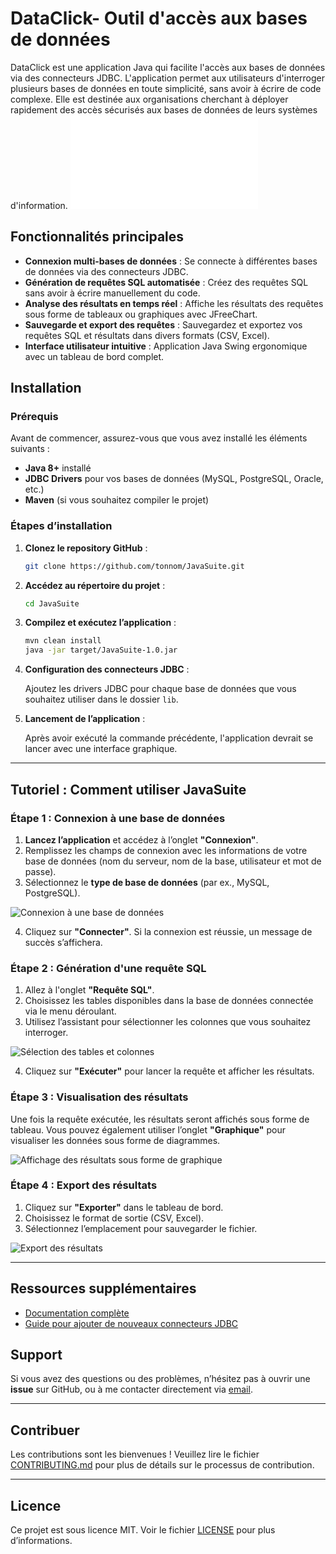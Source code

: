 # DataClick- Outil d'accès aux bases de données

DataClick est une application Java qui facilite l'accès aux bases de données via des connecteurs JDBC. L'application permet aux utilisateurs d'interroger plusieurs bases de données en toute simplicité, sans avoir à écrire de code complexe. Elle est destinée aux organisations cherchant à déployer rapidement des accès sécurisés aux bases de données de leurs systèmes d'information.
![Connexion à une base de données](hompageQnV.html)
## Fonctionnalités principales

- **Connexion multi-bases de données** : Se connecte à différentes bases de données via des connecteurs JDBC.
- **Génération de requêtes SQL automatisée** : Créez des requêtes SQL sans avoir à écrire manuellement du code.
- **Analyse des résultats en temps réel** : Affiche les résultats des requêtes sous forme de tableaux ou graphiques avec JFreeChart.
- **Sauvegarde et export des requêtes** : Sauvegardez et exportez vos requêtes SQL et résultats dans divers formats (CSV, Excel).
- **Interface utilisateur intuitive** : Application Java Swing ergonomique avec un tableau de bord complet.
  
## Installation

### Prérequis

Avant de commencer, assurez-vous que vous avez installé les éléments suivants :

- **Java 8+** installé
- **JDBC Drivers** pour vos bases de données (MySQL, PostgreSQL, Oracle, etc.)
- **Maven** (si vous souhaitez compiler le projet)

### Étapes d’installation

1. **Clonez le repository GitHub** :

    ```bash
    git clone https://github.com/tonnom/JavaSuite.git
    ```

2. **Accédez au répertoire du projet** :

    ```bash
    cd JavaSuite
    ```

3. **Compilez et exécutez l’application** :

    ```bash
    mvn clean install
    java -jar target/JavaSuite-1.0.jar
    ```

4. **Configuration des connecteurs JDBC** :

    Ajoutez les drivers JDBC pour chaque base de données que vous souhaitez utiliser dans le dossier `lib`.

5. **Lancement de l’application** :

    Après avoir exécuté la commande précédente, l'application devrait se lancer avec une interface graphique.

---

## Tutoriel : Comment utiliser JavaSuite

### Étape 1 : Connexion à une base de données

1. **Lancez l’application** et accédez à l’onglet **"Connexion"**.
2. Remplissez les champs de connexion avec les informations de votre base de données (nom du serveur, nom de la base, utilisateur et mot de passe).
3. Sélectionnez le **type de base de données** (par ex., MySQL, PostgreSQL).

![Connexion à une base de données](images/connexion.png)

4. Cliquez sur **"Connecter"**. Si la connexion est réussie, un message de succès s’affichera.

### Étape 2 : Génération d'une requête SQL

1. Allez à l'onglet **"Requête SQL"**.
2. Choisissez les tables disponibles dans la base de données connectée via le menu déroulant.
3. Utilisez l’assistant pour sélectionner les colonnes que vous souhaitez interroger.

![Sélection des tables et colonnes](images/requete_sql.png)

4. Cliquez sur **"Exécuter"** pour lancer la requête et afficher les résultats.

### Étape 3 : Visualisation des résultats

Une fois la requête exécutée, les résultats seront affichés sous forme de tableau. Vous pouvez également utiliser l’onglet **"Graphique"** pour visualiser les données sous forme de diagrammes.

![Affichage des résultats sous forme de graphique](images/graphique.png)

### Étape 4 : Export des résultats

1. Cliquez sur **"Exporter"** dans le tableau de bord.
2. Choisissez le format de sortie (CSV, Excel).
3. Sélectionnez l’emplacement pour sauvegarder le fichier.

![Export des résultats](images/export.png)

---

## Ressources supplémentaires

- [Documentation complète](https://github.com/tonnom/JavaSuite/wiki)
- [Guide pour ajouter de nouveaux connecteurs JDBC](https://github.com/tonnom/JavaSuite/wiki/Adding-JDBC-Drivers)

## Support

Si vous avez des questions ou des problèmes, n’hésitez pas à ouvrir une **issue** sur GitHub, ou à me contacter directement via [email](mailto:support@tonnom.com).

---

## Contribuer

Les contributions sont les bienvenues ! Veuillez lire le fichier [CONTRIBUTING.md](https://github.com/tonnom/JavaSuite/CONTRIBUTING.md) pour plus de détails sur le processus de contribution.

---

## Licence

Ce projet est sous licence MIT. Voir le fichier [LICENSE](https://github.com/tonnom/JavaSuite/LICENSE.md) pour plus d’informations.
